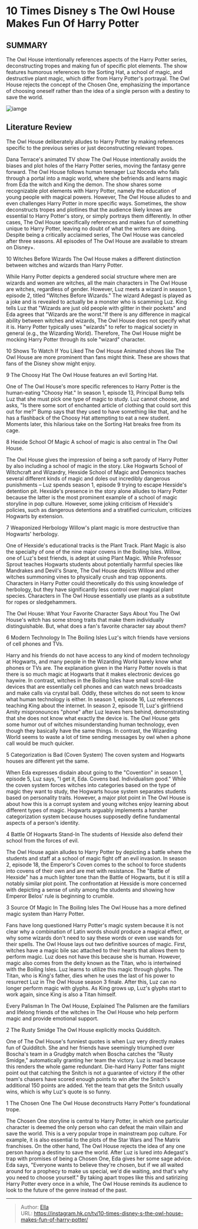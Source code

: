 # 10 Times Disney s The Owl House Makes Fun Of Harry Potter


## SUMMARY 


The Owl House
 intentionally references aspects of the 
Harry Potter
 series, deconstructing tropes and making fun of specific plot elements. 
 The show features humorous references to the Sorting Hat, a school of magic, and destructive plant magic, which differ from
 Harry Potter&#39;s
 portrayal. 
The Owl House
 rejects the concept of the Chosen One, emphasizing the importance of choosing oneself rather than the idea of a single person with a destiny to save the world. 

![iamge](https://static1.srcdn.com/wordpress/wp-content/uploads/2024/01/owl-house-makes-fun-of-harry-potter.jpeg)

## Literature Review
The Owl House deliberately alludes to Harry Potter by making references specific to the previous series or just deconstructing relevant tropes.




Dana Terrace&#39;s animated TV show The Owl House intentionally avoids the biases and plot holes of the Harry Potter series, moving the fantasy genre forward. The Owl House follows human teenager Luz Noceda who falls through a portal into a magic world, where she befriends and learns magic from Eda the witch and King the demon. The show shares some recognizable plot elements with Harry Potter, namely the education of young people with magical powers.
However, The Owl House alludes to and even challenges Harry Potter in more specific ways. Sometimes, the show deconstructs tropes and plotlines that the audience likely knows are essential to Harry Potter&#39;s story, or simply portrays them differently. In other cases, The Owl House specifically references and makes fun of something unique to Harry Potter, leaving no doubt of what the writers are doing. Despite being a critically acclaimed series, The Owl House was canceled after three seasons.
All episodes of The Owl House are available to stream on Disney&#43;. 










 








 10  Witches Before Wizards 
The Owl House makes a different distinction between witches and wizards than Harry Potter.
        

While Harry Potter depicts a gendered social structure where men are wizards and women are witches, all the main characters in The Owl House are witches, regardless of gender. However, Luz meets a wizard in season 1, episode 2, titled &#34;Witches Before Wizards.&#34; The wizard Adegast is played as a joke and is revealed to actually be a monster who is scamming Luz.
King tells Luz that &#34;Wizards are just old people with glitter in their pockets&#34; and Eda agrees that &#34;Wizards are the worst.&#34;If there is any difference in magical ability between witches and wizards, The Owl House does not specify what it is. Harry Potter typically uses &#34;wizards&#34; to refer to magical society in general (e.g., the Wizarding World). Therefore, The Owl House might be mocking Harry Potter through its sole &#34;wizard&#34; character.
            
 
 10 Shows To Watch If You Liked The Owl House 
Animated shows like The Owl House are more prominent than fans might think. These are shows that fans of the Disney show might enjoy. 









 9  The Choosy Hat 
The Owl House features an evil Sorting Hat.
        

One of The Owl House&#39;s more specific references to Harry Potter is the human-eating &#34;Choosy Hat.&#34; In season 1, episode 13, Principal Bump tells Luz that she must pick one type of magic to study. Luz cannot choose, and asks, &#34;Is there some sort of enchanted article of clothing that could sort this out for me?&#34; Bump says that they used to have something like that, and he has a flashback of the Choosy Hat attempting to eat a new student. Moments later, this hilarious take on the Sorting Hat breaks free from its cage.





 8  Hexide School Of Magic 
A school of magic is also central in The Owl House.


 







The Owl House gives the impression of being a soft parody of Harry Potter by also including a school of magic in the story. Like Hogwarts School of Witchcraft and Wizardry, Hexside School of Magic and Demonics teaches several different kinds of magic and doles out incredibly dangerous punishments – Luz spends season 1, episode 9 trying to escape Hexside&#39;s detention pit. Hexside&#39;s presence in the story alone alludes to Harry Potter because the latter is the most prominent example of a school of magic storyline in pop culture. However, some joking criticism of Hexside&#39;s policies, such as dangerous detentions and a stratified curriculum, criticizes Hogwarts by extension.





 7  Weaponized Herbology 
Willow&#39;s plant magic is more destructive than Hogwarts&#39; herbology.
        

One of Hexside&#39;s educational tracks is the Plant Track. Plant Magic is also the specialty of one of the nine major covens in the Boiling Isles. Willow, one of Luz&#39;s best friends, is adept at using Plant Magic. While Professor Sprout teaches Hogwarts students about potentially harmful species like Mandrakes and Devil&#39;s Snare, The Owl House depicts Willow and other witches summoning vines to physically crush and trap opponents. Characters in Harry Potter could theoretically do this using knowledge of herbology, but they have significantly less control over magical plant species. Characters in The Owl House essentially use plants as a substitute for ropes or sledgehammers.
            
 
 The Owl House: What Your Favorite Character Says About You 
The Owl House&#39;s witch has some strong traits that make them individually distinguishable. But, what does a fan&#39;s favorite character say about them?









 6  Modern Technology In The Boiling Isles 
Luz&#39;s witch friends have versions of cell phones and TVs.


 







Harry and his friends do not have access to any kind of modern technology at Hogwarts, and many people in the Wizarding World barely know what phones or TVs are. The explanation given in the Harry Potter novels is that there is so much magic at Hogwarts that it makes electronic devices go haywire. In contrast, witches in the Boiling Isles have small scroll-like devices that are essentially cell phones and can watch news broadcasts and make calls via crystal ball.
Oddly, these witches do not seem to know what human technology is either. In season 1, episode 16, Luz references teaching King about the internet. In season 2, episode 11, Luz&#39;s girlfriend Amity mispronounces &#34;phone&#34; after Luz leaves hers behind, demonstrating that she does not know what exactly the device is. The Owl House gets some humor out of witches misunderstanding human technology, even though they basically have the same things. In contrast, the Wizarding World seems to waste a lot of time sending messages by owl when a phone call would be much quicker.





 5  Categorization is Bad (Coven System) 
The coven system and Hogwarts houses are different yet the same.
        

When Eda expresses disdain about going to the &#34;Covention&#34; in season 1, episode 5, Luz says, &#34;I get it, Eda. Covens bad. Individualism good.&#34; While the coven system forces witches into categories based on the type of magic they want to study, the Hogwarts house system separates students based on personality traits. However, a major plot point in The Owl House is about how this is a corrupt system and young witches enjoy learning about different types of magic. Hogwarts arguably implements a harsher categorization system because houses supposedly define fundamental aspects of a person&#39;s identity.





 4  Battle Of Hogwarts Stand-In 
The students of Hexside also defend their school from the forces of evil.
        

The Owl House again alludes to Harry Potter by depicting a battle where the students and staff at a school of magic fight off an evil invasion. In season 2, episode 18, the Emperor&#39;s Coven comes to the school to force students into covens of their own and are met with resistance. The &#34;Battle of Hexside&#34; has a much lighter tone than the Battle of Hogwarts, but it is still a notably similar plot point. The confrontation at Hexside is more concerned with depicting a sense of unity among the students and showing how Emperor Belos&#39; rule is beginning to crumble.







 3  Source Of Magic In The Boiling Isles 
The Owl House has a more defined magic system than Harry Potter.
        

Fans have long questioned Harry Potter&#39;s magic system because it is not clear why a combination of Latin words should produce a magical effect, or why some wizards don&#39;t need to say these words or even use wands for their spells. The Owl House lays out two definitive sources of magic. First, witches have a magic bile sac attached to their hearts that allows them to perform magic. Luz does not have this because she is human.
However, magic also comes from the deity known as the Titan, who is intertwined with the Boiling Isles. Luz learns to utilize this magic through glyphs. The Titan, who is King&#39;s father, dies when he uses the last of his power to resurrect Luz in The Owl House season 3 finale. After this, Luz can no longer perform magic with glyphs. As King grows up, Luz&#39;s glyphs start to work again, since King is also a Titan himself.
            
 
 Every Palisman In The Owl House, Explained 
The Palismen are the familiars and lifelong friends of the witches in The Owl House who help perform magic and provide emotional support.









 2  The Rusty Smidge 
The Owl House explicitly mocks Quidditch.
        

One of The Owl House&#39;s funniest quotes is when Luz very directly makes fun of Quidditch. She and her friends have seemingly triumphed over Boscha&#39;s team in a Grudgby match when Boscha catches the &#34;Rusty Smidge,&#34; automatically granting her team the victory. Luz is mad because this renders the whole game redundant. Die-hard Harry Potter fans might point out that catching the Snitch is not a guarantee of victory if the other team&#39;s chasers have scored enough points to win after the Snitch&#39;s additional 150 points are added. Yet the team that gets the Snitch usually wins, which is why Luz&#39;s quote is so funny.







 1  The Chosen One 
The Owl House deconstructs Harry Potter&#39;s foundational trope.


 







The Chosen One storyline is central to Harry Potter, in which one particular character is deemed the only person who can defeat the main villain and save the world. This is a very popular trope in mainstream pop culture. For example, it is also essential to the plots of the Star Wars and The Matrix franchises. On the other hand, The Owl House rejects the idea of any one person having a destiny to save the world.
After Luz is lured into Adegast&#39;s trap with promises of being a Chosen One, Eda gives her some sage advice. Eda says, &#34;Everyone wants to believe they&#39;re chosen, but if we all waited around for a prophecy to make us special, we&#39;d die waiting, and that&#39;s why you need to choose yourself.&#34; By taking apart tropes like this and satirizing Harry Potter every once in a while, The Owl House reminds its audience to look to the future of the genre instead of the past.

---

> Author: [Ella](https://instagram.hk.cn/)  
> URL: https://instagram.hk.cn/tv/10-times-disney-s-the-owl-house-makes-fun-of-harry-potter/  

